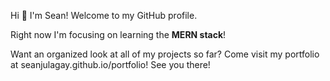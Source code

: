 Hi 👋 I'm Sean! Welcome to my GitHub profile.

Right now I'm focusing on learning the **MERN stack**!

Want an organized look at all of my projects so far? 
Come visit my portfolio at seanjulagay.github.io/portfolio! See you there!

<!--
**seanjulagay/seanjulagay** is a ✨ _special_ ✨ repository because its `README.md` (this file) appears on your GitHub profile.

Here are some ideas to get you started:

- 🔭 I’m currently working on ...
- 🌱 I’m currently learning ...
- 👯 I’m looking to collaborate on ...
- 🤔 I’m looking for help with ...
- 💬 Ask me about ...
- 📫 How to reach me: ...
- 😄 Pronouns: ...
- ⚡ Fun fact: ...
-->
